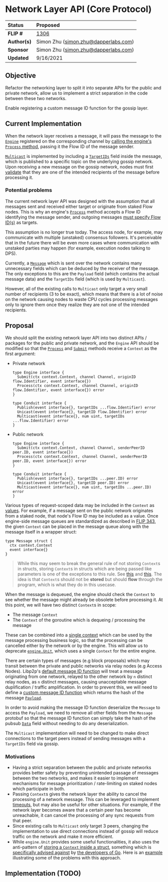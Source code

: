 # Network Layer API (Core Protocol)

| Status        | Proposed                                                  |
:-------------- |:--------------------------------------------------------- |
| **FLIP #**    | [1306](https://github.com/onflow/flow-go/pull/1306) |
| **Author(s)** | Simon Zhu (simon.zhu@dapperlabs.com)                      |
| **Sponsor**   | Simon Zhu (simon.zhu@dapperlabs.com)                      |
| **Updated**   | 9/16/2021                                                 |

## Objective

Refactor the networking layer to split it into separate APIs for the public and private network, allow us to implement a strict separation in the code between these two networks.

Enable registering a custom message ID function for the gossip layer.

## Current Implementation

When the network layer receives a message, it will pass the message to the [`Engine`](https://github.com/onflow/flow-go/blob/7763000ba5724bb03f522380e513b784b4597d46/network/engine.go) registered on
the corresponding channel by [calling the engine's `Process` method](https://github.com/onflow/flow-go/blob/d31fd63eb651ed9faf0f677e9934baef6c4d9792/network/p2p/network.go#L406), passing it the Flow ID of the message sender.

[`Multicast`](https://github.com/onflow/flow-go/blob/4ddc17d1bee25c2ab12ceabcf814b702980fdebe/network/conduit.go#L82) is implemented by including a [`TargetIDs`](https://github.com/onflow/flow-go/blob/4ddc17d1bee25c2ab12ceabcf814b702980fdebe/network/message/message.proto#L12) field inside the message, which is published to a specific topic on the underlying gossip network. Upon receiving a new message on the gossip network, nodes must first [validate](https://github.com/onflow/flow-go/blob/4ddc17d1bee25c2ab12ceabcf814b702980fdebe/network/validator/targetValiator.go) that they are one of the intended recipients of the message before processing it.

### Potential problems 

The current network layer API was designed with the assumption that all messages sent and received either target or originate from staked Flow nodes. This is why an engine's [`Process`](https://github.com/onflow/flow-go/blob/master/network/engine.go#L28) method accepts a Flow ID identifying the message sender, and outgoing messages [must specify Flow ID(s)](https://github.com/onflow/flow-go/blob/master/network/conduit.go#L62) as targets.

This assumption is no longer true today. The access node, for example, may communicate with multiple (unstaked) consensus followers. It's perceivable that in the future there will be even more cases where communication with unstaked parties may happen (for example, execution nodes talking to DPS).

Currently, a [`Message`](https://github.com/onflow/flow-go/blob/698c77460bc33d1a8ee8a154f7fe4877bc518a02/network/message/message.proto) which is sent over the network contains many unnecessary fields which can be deduced by the receiver of the message. The only exceptions to this are the `Payload` field (which contains the actual message data) and the `TargetIDs` field (which is used by `Multicast`).

However, all of the existing calls to `Multicast` only target a very small number of recipients (3 to be exact), which means that there is a lot of noise on the network causing nodes to waste CPU cycles processing messages only to ignore them once they realize they are not one of the intended recipients.

## Proposal

We should split the existing network layer API into two distinct APIs / packages for the public and private network, and the `Engine` API should be modified so that the [`Process`](https://github.com/onflow/flow-go/blob/master/network/engine.go#L28) and [`Submit`](https://github.com/onflow/flow-go/blob/master/network/engine.go#L20) methods receive a `Context` as the first argument:

* Private network
  ```golang
  type Engine interface {
    Submit(ctx context.Context, channel Channel, originID flow.Identifier, event interface{})
    Process(ctx context.Context, channel Channel, originID flow.Identifier, event interface{}) error
  }

  type Conduit interface {
    Publish(event interface{}, targetIDs ...flow.Identifier) error
    Unicast(event interface{}, targetID flow.Identifier) error
    Multicast(event interface{}, num uint, targetIDs ...flow.Identifier) error
  }
  ```
* Public network
  ```golang
  type Engine interface {
    Submit(ctx context.Context, channel Channel, senderPeerID peer.ID, event interface{})
    Process(ctx context.Context, channel Channel, senderPeerID peer.ID, event interface{}) error
  }

  type Conduit interface {
    Publish(event interface{}, targetIDs ...peer.ID) error
    Unicast(event interface{}, targetID peer.ID) error
    Multicast(event interface{}, num uint, targetIDs ...peer.ID) error
  }
  ```

Various types of request-scoped data may be included in the `Context` as [values](https://pkg.go.dev/context#WithValue). For example, if a message sent on the public network originates from a staked node, that node's Flow ID may be included as a value. Once engine-side message queues are standardized as described in [FLIP 343](https://github.com/onflow/flow/pull/343), the given `Context` can be placed in the message queue along with the message itself in a wrapper struct:

```golang
type Message struct {
  ctx context.Context
  event interface{}
}
```

> While this may seem to break the general rule of not storing `Context`s in structs, storing `Context`s in structs which are being passed like parameters is one of the exceptions to this rule. See [this](https://github.com/golang/go/issues/22602#:~:text=While%20we%27ve%20told,documentation%20and%20examples.) and [this](https://medium.com/@cep21/how-to-correctly-use-context-context-in-go-1-7-8f2c0fafdf39#:~:text=The%20one%20exception%20to%20not%20storing%20a%20context%20is%20when%20you%20need%20to%20put%20it%20in%20a%20struct%20that%20is%20used%20purely%20as%20a%20message%20that%20is%20passed%20across%20a%20channel.%20This%20is%20shown%20in%20the%20example%20below.). The idea is that `Context`s should not be **stored** but should **flow** through the program, which is what they do in this usecase.

When the message is dequeued, the engine should check the `Context` to see whether the message might already be obsolete before processing it. At this point, we will have two distinct `Context`s in scope:
* The message `Context`
* The `Context` of the goroutine which is dequeing / processing the message

These can be combined into a [single context](https://github.com/teivah/onecontext) which can be used by the message processing business logic, so that the processing can be cancelled either by the network or by the engine. This will allow us to deprecate [`engine.Unit`](https://github.com/onflow/flow-go/blob/master/engine/unit.go), which uses a single `Context` for the entire engine.

There are certain types of messages (e.g block proposals) which may transit between the private and public networks via relay nodes (e.g Access Nodes). Libp2p's [default message ID function](https://github.com/libp2p/go-libp2p-pubsub/blob/0c7092d1f50091ae88407ba93103ac5868da3d0a/pubsub.go#L1040-L1043) will treat a message originating from one network, relayed to the other network by `n` distinct relay nodes, as `n` distinct messages, causing unacceptable message duplification / traffic amplification. In order to prevent this, we will need to define a [custom message ID function](https://pkg.go.dev/github.com/libp2p/go-libp2p-pubsub#WithMessageIdFn) which returns the hash of the message [`Payload`](https://github.com/onflow/flow-go/blob/698c77460bc33d1a8ee8a154f7fe4877bc518a02/network/message/message.proto#L13). 

In order to avoid making the message ID function deserialize the `Message` to access the `Payload`, we need to remove all other fields from the `Message` protobuf so that the message ID function can simply take the hash of the pubsub [`Data`](https://github.com/libp2p/go-libp2p-pubsub/blob/0c7092d1f50091ae88407ba93103ac5868da3d0a/pb/rpc.pb.go#L145) field without needing to do any deserialization.

The `Multicast` implementation will need to be changed to make direct connections to the target peers instead of sending messages with a `TargetIDs` field via gossip.

### Motivations
- Having a strict separation between the public and private networks provides better safety by preventing unintended passage of messages between the two networks, and makes it easier to implement mechanisms for message prioritization / rate-limiting on staked nodes which participate in both.
- Passing `Context`s gives the network layer the ability to cancel the processing of a network message. This can be leveraged to implement [timeouts](https://pkg.go.dev/context#WithTimeout), but may also be useful for other situations. For example, if the network layer becomes aware that a certain peer has become unreachable, it can cancel the processing of any sync requests from that peer.
- Since existing calls to `Multicast` only target 3 peers, changing the implementation to use direct connections instead of gossip will reduce traffic on the network and make it more efficient.
- While `engine.Unit` provides some useful functionalities, it also uses the anti-pattern of [storing a `Context` inside a struct](https://github.com/onflow/flow-go/blob/b50f0ffe054103a82e4aa9e0c9e4610c2cbf2cc9/engine/unit.go#L117), something which is [specifically advised against](https://pkg.go.dev/context#:~:text=Do%20not%20store%20Contexts%20inside%20a%20struct%20type%3B%20instead%2C%20pass%20a%20Context%20explicitly%20to%20each%20function%20that%20needs%20it.%20The%20Context%20should%20be%20the%20first%20parameter%2C%20typically%20named%20ctx%3A) by [the developers of Go](https://go.dev/blog/context-and-structs#TOC_2.). Here is an [example](https://go.dev/blog/context-and-structs#:~:text=Storing%20context%20in%20structs%20leads%20to%20confusion) illustrating some of the problems with this approach.

## Implementation (TODO)
